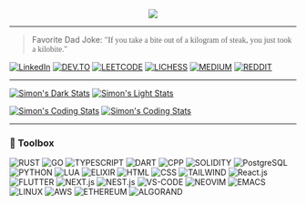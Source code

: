 <p align="center">
  <img src="https://github.com/ximon-x/Heavy/blob/main/Lightweight.gif" />
</p>

----

> Favorite Dad Joke: <span style="font-family:Papyrus">"If you take a bite out of a kilogram of steak, you just took a kilobite."</span>


[![LinkedIn](https://img.shields.io/badge/linkedin-0A66C2?style=for-the-badge&logo=linkedin&logoColor=FFFFFF)](https://linkedin.com/in/ximon/)
[![DEV.TO](https://img.shields.io/badge/-Dev.to-0A0A0A?style=for-the-badge&logo=dev.to&logoColor=FFFFFF)](https://dev.to/simon_ximon/)
[![LEETCODE](https://img.shields.io/badge/-LeetCode-FFA116?style=for-the-badge&logo=leetcode&logoColor=FFFFFF)](https://www.leetcode.com/salvien-code)
[![LICHESS](https://img.shields.io/badge/-Lichess-FFFFFF?style=for-the-badge&logo=lichess&logoColor=000000)](https://lichess.org/@/Simon_ximon)
[![MEDIUM](https://img.shields.io/badge/-Medium-2962FF?style=for-the-badge&logo=medium&logoColor=FFFFFF)](https://simon-ximon.medium.com/)
[![REDDIT](https://img.shields.io/badge/-Reddit-FF4500?style=for-the-badge&logo=reddit&logoColor=FFFFFF)](https://www.reddit.com/user/simon_ximon/)

----

[![Simon's Dark Stats](https://ximon-readme-stats.vercel.app/api?username=ximon-x&theme=github_dark&card_width=495&hide_title=true&show_icons=true&rank_icon=github#gh-dark-mode-only)](https://github.com/ximon-x/github-readme#gh-dark-mode-only)
[![Simon's Light Stats](https://ximon-readme-stats.vercel.app/api?username=ximon-x&theme=github_light&card_width=495&hide_title=true&show_icons=true&rank_icon=github#gh-light-mode-only)](https://github.com/ximon-x/github-readme#gh-light-mode-only)

[![Simon's Coding Stats](https://ximon-readme-stats.vercel.app/api/wakatime?username=ximon&langs_count=5&theme=github_dark&hide_title=true&range=last_7_days#gh-dark-mode-only)](https://github.com/ximon-x/github-readme#gh-dark-mode-only)
[![Simon's Coding Stats](https://ximon-readme-stats.vercel.app/api/wakatime?username=ximon&langs_count=5&theme=github_light&hide_title=true&range=last_7_days#gh-light-mode-only)](https://github.com/ximon-x/github-readme#gh-light-mode-only)

----

### 🧰 Toolbox

![RUST](https://img.shields.io/badge/Rust-D3D3D3?style=for-the-badge&logo=rust&logoColor=000000)
![GO](https://img.shields.io/badge/Go-D3D3D3?style=for-the-badge&logo=go&logoColor=00ADD8)
![TYPESCRIPT](https://img.shields.io/badge/Typescript-D3D3D3?style=for-the-badge&logo=typescript&logoColor=3178C6)
![DART](https://img.shields.io/badge/Dart-D3D3D3?style=for-the-badge&logo=dart&logoColor=0175C2)
![CPP](https://img.shields.io/badge/C++-D3D3D3?style=for-the-badge&logo=cplusplus&logoColor=00599C)
![SOLIDITY](https://img.shields.io/badge/Solidity-D3D3D3?style=for-the-badge&logo=solidity&logoColor=363636)
![PostgreSQL](https://img.shields.io/badge/PostgreSQL-D3D3D3?style=for-the-badge&logo=postgresql&logoColor=4169E1)
![PYTHON](https://img.shields.io/badge/Python-D3D3D3?style=for-the-badge&logo=python&logoColor=3776AB)
![LUA](https://img.shields.io/badge/Lua-D3D3D3?style=for-the-badge&logo=lua&logoColor=2C2D72)
![ELIXIR](https://img.shields.io/badge/Elixir-D3D3D3?style=for-the-badge&logo=elixir&logoColor=4B275F)
![HTML](https://img.shields.io/badge/HTML-D3D3D3?style=for-the-badge&logo=html5&logoColor=E34F26)
![CSS](https://img.shields.io/badge/CSS-D3D3D3?style=for-the-badge&logo=css3&logoColor=1572B6)
![TAILWIND](https://img.shields.io/badge/Tailwind-D3D3D3?style=for-the-badge&logo=tailwindcss&logoColor=06B6D4)
![React.js](https://img.shields.io/badge/React-D3D3D3?style=for-the-badge&logo=react&logoColor=61DAFB)
![FLUTTER](https://img.shields.io/badge/Flutter-D3D3D3?style=for-the-badge&logo=flutter&logoColor=02569B)
![NEXT.js](https://img.shields.io/badge/Next.js-D3D3D3?style=for-the-badge&logo=next.js&logoColor=000000)
![NEST.js](https://img.shields.io/badge/Nest.js-D3D3D3?style=for-the-badge&logo=nestJs&logoColor=E0234E)
![VS-CODE](https://img.shields.io/badge/VS%20Code-D3D3D3?style=for-the-badge&logo=visualstudiocode&logoColor=007ACC)
![NEOVIM](https://img.shields.io/badge/Neovim-D3D3D3?style=for-the-badge&logo=neovim&logoColor=57A143)
![EMACS](https://img.shields.io/badge/Emacs-D3D3D3?style=for-the-badge&logo=gnuemacs&logoColor=7F5AB6)
![LINUX](https://img.shields.io/badge/Linux-D3D3D3?style=for-the-badge&logo=linux&logoColor=FCC624)
![AWS](https://img.shields.io/badge/AWS-D3D3D3?style=for-the-badge&logo=amazonaws&logoColor=232F3E)
![ETHEREUM](https://img.shields.io/badge/Ethereum-D3D3D3?style=for-the-badge&logo=ethereum&logoColor=3C3C3D)
![ALGORAND](https://img.shields.io/badge/Algorand-D3D3D3?style=for-the-badge&logo=algorand&logoColor=000000)
